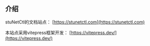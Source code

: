 ## 介绍

stuNetCtl的文档站点： [https://stunetctl.com](https://stunetctl.com)


本站点采用vitepress框架开发： [https://vitepress.dev/](https://vitepress.dev/)
